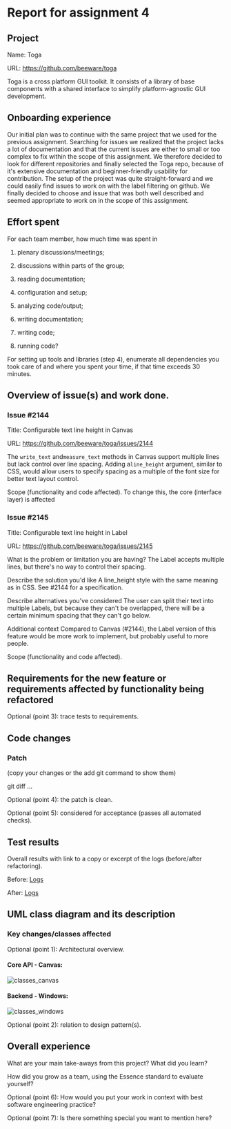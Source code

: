 # Report for assignment 4

## Project

Name: Toga

URL: https://github.com/beeware/toga

Toga is a cross platform GUI toolkit. It consists of a library of base components with a shared interface to simplify platform-agnostic GUI development.

## Onboarding experience

Our initial plan was to continue with the same project that we used for the previous assignment. Searching for issues we realized that the project lacks a lot of documentation and that the current issues are either to small or too complex to fix within the scope of this assignment. We therefore decided to look for different repositories and finally selected the Toga repo, because of it's extensive documentation and beginner-friendly usability for contribution. The setup of the project was quite straight-forward and we could easily find issues to work on with the label filtering on github. We finally decided to choose and issue that was both well described and seemed appropriate to work on in the scope of this assignment.

## Effort spent

For each team member, how much time was spent in

1. plenary discussions/meetings;

2. discussions within parts of the group;

3. reading documentation;

4. configuration and setup;

5. analyzing code/output;

6. writing documentation;

7. writing code;

8. running code?

For setting up tools and libraries (step 4), enumerate all dependencies
you took care of and where you spent your time, if that time exceeds
30 minutes.

## Overview of issue(s) and work done.

### Issue #2144

Title: Configurable text line height in Canvas

URL: https://github.com/beeware/toga/issues/2144

The `write_text` and`measure_text` methods in Canvas support multiple lines but lack control over line spacing. Adding a`line_height` argument, similar to CSS, would allow users to specify spacing as a multiple of the font size for better text layout control.

Scope (functionality and code affected).
To change this, the core (interface layer) is affected

### Issue #2145

Title: Configurable text line height in Label

URL: https://github.com/beeware/toga/issues/2145

What is the problem or limitation you are having?
The Label accepts multiple lines, but there's no way to control their spacing.

Describe the solution you'd like
A line_height style with the same meaning as in CSS. See #2144 for a specification.

Describe alternatives you've considered
The user can split their text into multiple Labels, but because they can't be overlapped, there will be a certain minimum spacing that they can't go below.

Additional context
Compared to Canvas (#2144), the Label version of this feature would be more work to implement, but probably useful to more people.

Scope (functionality and code affected).


## Requirements for the new feature or requirements affected by functionality being refactored

Optional (point 3): trace tests to requirements.

## Code changes

### Patch

(copy your changes or the add git command to show them)

git diff ...

Optional (point 4): the patch is clean.

Optional (point 5): considered for acceptance (passes all automated checks).

## Test results

Overall results with link to a copy or excerpt of the logs (before/after
refactoring).

Before: [Logs](test_logs/logs_before)

After: [Logs](test_logs/logs_after)


## UML class diagram and its description

### Key changes/classes affected

Optional (point 1): Architectural overview.

#### Core API - Canvas:
![classes_canvas](https://github.com/user-attachments/assets/fd89b88f-3903-46b6-a68f-579c1ca343ec)

#### Backend - Windows:
![classes_windows](https://github.com/user-attachments/assets/4599bf39-775a-4073-9195-c8398f44fbb5)

Optional (point 2): relation to design pattern(s).

## Overall experience

What are your main take-aways from this project? What did you learn?

How did you grow as a team, using the Essence standard to evaluate yourself?

Optional (point 6): How would you put your work in context with best software engineering practice?

Optional (point 7): Is there something special you want to mention here?
